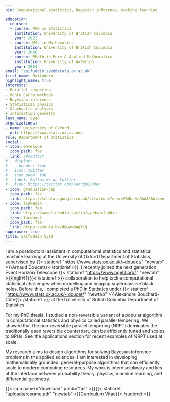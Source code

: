 ```yaml
---
bio: Computational statistics, Bayesian inference, machine learning

education:
  courses:
  - course: PhD in Statistics
    institution: University of British Columbia
    year: 2022
  - course: MSc in Mathematics
    institution: University of British Columbia
    year: 2016
  - course: BMath in Pure & Applied Mathematics
    institution: University of Waterloo
    year: 2014
email: "saifuddin.syed@stats.ox.ac.uk"
first_name: Saifuddin
highlight_name: true
interests:
- Parallel tempering
- Monte Carlo methods
- Bayesian inference
- Statistical physics
- Stochastic analysis
- Information geometry
last_name: Syed
organizations:
- name: University of Oxford
  url: https://www.stats.ox.ac.uk/
role: Department of Statistics
social:
- icon: envelope
  icon_pack: fas
  link: /#contact
# - display:
#     header: true
#   icon: twitter
#   icon_pack: fab
#   label: Follow me on Twitter
#   link: https://twitter.com/GeorgeCushen
- icon: graduation-cap
  icon_pack: fas
  link: https://scholar.google.co.uk/citations?user=R8ULnXoAAAAJ&hl=en
- icon: linkedin
  icon_pack: fab
  link: https://www.linkedin.com/in/syedsaifuddin
- icon: facebook
  icon_pack: fab
  link: https://youtu.be/dQw4w9WgXcQ
superuser: true
title: Saifuddin Syed
---
```


I am a postdoctoral assistant in computational statistics and statistical machine learning at the University of Oxford Department of Statistics, supervised by {{< staticref "https://www.stats.ox.ac.uk/~doucet/" "newtab" >}}Arnaud Doucet{{< /staticref >}}. I recently joined the next generation Event Horizon Telescope {{< staticref "https://www.ngeht.org/" "newtab" >}}(ngEHT){{< /staticref >}} collaboration to help tackle computational statistical challenges when modelling and imaging supermassive black holes. Before this, I completed a PhD in Statistics under {{< staticref "https://www.stats.ox.ac.uk/~doucet/" "newtab" >}}Alexandre Bouchard-Côté{{< /staticref >}} at the University of British Columbia Department of Statistics.

For my PhD thesis, I studied a non-reversible variant of a popular algorithm in computational statistics and physics called parallel tempering. We showed that the non-reversible parallel tempering (NRPT) dominates the traditionally used reversible counterpart, can be efficiently tuned and scales to GPUs. See the applications section for recent examples of NRPT used at scale.


My research aims to design algorithms for solving Bayesian inference problems in the applied sciences. I am interested in developing mathematically grounded, general-purpose algorithms that can efficiently scale to modern computing resources. My work is interdisciplinary and lies at the interface between probability theory, physics, machine learning, and differential geometry.



{{< icon name="download" pack="fas" >}}{{< staticref "uploads/resume.pdf" "newtab" >}}Curriculum Vitae{{< /staticref >}}.
